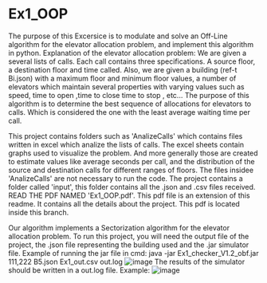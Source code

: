 # Ex1_OOP
The purpose of this Excersice is to modulate and solve an Off-Line algorithm for the elevator allocation problem, and implement this algorithm in python.
Explanation of the elevator allocation problem:
We are given a several lists of calls. Each call contains three specifications. A source floor, a destination floor and time called.
Also, we are given a building (ref-t Bi.json) with a maximum floor and minimum floor values, a number of elevators which maintain several properties with varying values such as speed, time to open ,time to close time to stop , etc...
The purpose of this algorithm is to determine the best sequence of allocations for elevators to calls. Which is considered the one with the least average waiting time per call.

This project contains folders such as 'AnalizeCalls' which contains files written in excel which analize the lists of calls.
The excel sheets contain graphs used to visualize the problem.
And more generally those are created to estimate values like average seconds per call, and the distribution of the source and destination calls for different ranges of floors.
The files insidee 'AnalizeCalls' are not necessary to run the code.
The project contains a folder called 'input', this folder contains all the .json and .csv files received.
READ THE PDF NAMED 'Ex1_OOP.pdf'. This pdf file is an extension of this readme. It contains all the details about the project. This pdf is located inside this branch. 

Our algorithm implements a Sectorization algorithm for the elevator allocation problem.
To run this project, you will need the output file of the project, the .json file representing the building used and the .jar simulator file.
Example of running the jar file in cmd: java -jar Ex1_checker_V1.2_obf.jar 111,222 B5.json Ex1_out.csv out.log ![image](https://user-images.githubusercontent.com/82415308/142551926-75b57adb-b242-4fa0-a0ee-3599cb8a3850.png)
The results of the simulator should be written in a out.log file. Example: ![image](https://user-images.githubusercontent.com/82415308/142552274-eeb7c6f2-76f1-428b-a970-9e2ec5acccef.png)


